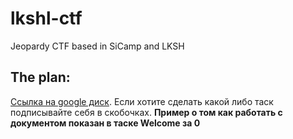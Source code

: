 # lkshl-ctf
Jeopardy CTF based in SiCamp and LKSH

## The plan:
[Ссылка на google диск](https://docs.google.com/document/d/1MoKuEtpZ-45g2L-I-mjf_WxqnpIaxKlU9A3u-2CSC-M/edit?usp=sharing). Если хотите сделать какой либо таск подписывайте себя в скобочках. **Пример о том как работать с документом показан в таске Welcome за 0**
